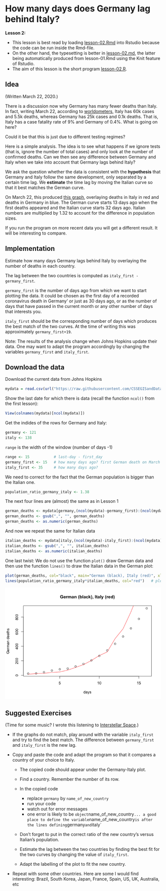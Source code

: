 
# How many days does Germany lag behind Italy?

**Lesson 2:**

  - This lesson is best read by loading [lesson-02.Rmd](lesson-02.Rmd)
    into Rstudio because the code can be run inside the Rmd-file.
  - On the other hand, the typesetting is better in
    [lesson-02.md](lesson-02.md), the latter being automatically
    produced from lesson-01.Rmd using the Knit feature of Rstudio.
  - The aim of this lesson is the short program
    [lesson-02.R](lesson-02.R).

## Idea

(Written March 22, 2020.)

There is a discussion now why Germany has many fewer deaths than Italy.
In fact, writing March 22, according to
[worldometers](https://www.worldometers.info/coronavirus/#countries),
Italy has 60k cases and 5.5k deaths, whereas Germany has 25k cases and
0.1k deaths. That is, Italy has a case fatality rate of 9% and Germany
of 0.4%. What is going on here?

Could it be that this is just due to different testing regimes?

Here is a simple analysis. The idea is to see what happens if we ignore
tests (that is, ignore the number of total cases) and only look at the
number of confirmed deaths. Can we then see any difference between
Germany and Italy when we take into account that Germany lags behind
Italy?

We ask the question whether the data is consistent with the
**hypothesis** that Germany and Italy follow the same development, only
separated by a certain time lag. We **estimate** the time lag by moving
the Italian curve so that it best matches the German curve.

On March 22, this produced [this
graph](https://github.com/alexhkurz/coronavirus-in-R/blob/master/plots/2020-03-22/Germany-Italy-March-22.png),
overlaying deaths in Italy in red and deaths in Germany in blue. The
German curve starts 13 days ago when the first deaths appeared and the
Italian curve starts 32 days ago. Italian numbers are multiplied by 1.32
to account for the difference in population sizes.

If you run the program on more recent data you will get a different
result. It will be interesting to compare.

## Implementation

Estimate how many days Germany lags behind Italy by overlaying the
number of deaths in each country.

The lag between the two countries is computed as `italy_first -
germany_first`.

`germany_first` is the number of days ago from which we want to start
plotting the data. It could be chosen as the first day of a recorded
coronavirus death in Germany’ or just as 30 days ago, or as the number
of days that have passed in the current month or any other number of
days that interests you.

`italy_first` should be the corresponding number of days which produces
the best match of the two curves. At the time of writing this was
approximately `germany_first+19`.

Note: The results of the analysis change when Johns Hopkins update their
data. One may want to adapt the program accordingly by changing the
variables `germany_first` and `italy_first`.

## Download the data

Download the current data from Johns Hopkins

``` r
mydata = read.csv(url("https://raw.githubusercontent.com/CSSEGISandData/COVID-19/master/csse_covid_19_data/csse_covid_19_time_series/time_series_covid19_deaths_global.csv"))
```

Show the last date for which there is data (recall the function `ncol()`
from the first lesson):

``` r
View(colnames(mydata)[ncol(mydata)]) 
```

Get the indides of the rows for Germany and Italy:

``` r
germany <- 121       
italy <- 138
```

`range` is the width of the window (number of days -1)

``` r
range <- 15           # last-day - first_day
germany_first <- 15   # how many days ago? first German death on March 8
italy_first <- 35     # how many days ago?
```

We need to correct for the fact that the German population is bigger
than the Italian one.

``` r
population_ratio_germany_italy <- 1.38
```

The next four lines are (almost) the same as in Lesson 1

``` r
german_deaths <- mydata[germany,(ncol(mydata)-germany_first):(ncol(mydata)-germany_first+range)]
german_deaths <- gsub(",", "", german_deaths)                     
german_deaths <- as.numeric(german_deaths)                      
```

And now we repeat the same for Italian data

``` r
italian_deaths <- mydata[italy,(ncol(mydata)-italy_first):(ncol(mydata)-italy_first+range)]
italian_deaths <- gsub(",", "", italian_deaths)                   
italian_deaths <- as.numeric(italian_deaths)
```

One last twist: We do not use the function `plot()` draw German data and
then use the function `lines()` to draw the Italian data in the German
plot:

``` r
plot(german_deaths, col="black", main="German (black), Italy (red)", xlab="days", ylab="German deaths")   
lines(population_ratio_germany_italy*italian_deaths, col="red")   # plot Italy in the same window
```

![](lesson-02_files/figure-gfm/unnamed-chunk-8-1.png)<!-- -->

## Suggested Exercises

(Time for some music? I wrote this listening to [Interstellar
Space](https://www.youtube.com/watch?v=RyIPmmCmIb0&list=PLSeOx7nxhymJl1aXmMDM3-TyiLodxcavz).)

  - If the graphs do not match, play around with the variable
    `italy_first` and try to find the best match. The difference between
    `germany_first` and `italy_first` is the new lag.

  - Copy and paste the code and adapt the program so that it compares a
    country of your choice to Italy.
    
      - The copied code should appear under the Germany-Italy plot.
    
      - Find a country. Remember the number of its row.
    
      - In the copied code
        
          - replace `germany` by `name_of_new_country`
          - run your code
          - watch out for error messages
          - one error is likely to be `object`name\_of\_new\_country`...
            a good place to define the
            variable`name\_of\_new\_country`is after the lines
            defining`germany`and`italy\`
    
      - Don’t forget to put in the correct ratio of the new country’s
        versus Italian’s population.
    
      - Estimate the lag between the two countries by finding the best
        fit for the two curves by changing the value of `italy_first`.
    
      - Adapt the labelling of the plot to fit the new country.

  - Repeat with some other countries. Here are some I would find
    interesting: Brazil, South Korea, Japan, France, Spain, US, UK,
    Australia, etc
